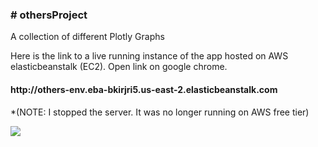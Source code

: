 **<h3># othersProject</h3>**
A collection of different Plotly Graphs

Here is the link to a live running instance of the app hosted on AWS elasticbeanstalk (EC2). Open link on google chrome.


<h4>http://others-env.eba-bkirjri5.us-east-2.elasticbeanstalk.com</h4>
*(NOTE: I stopped the server. It was no longer running on AWS free tier)






![](https://media.giphy.com/media/FwIWTye9eoWKFbYWBQ/giphy.gif)
